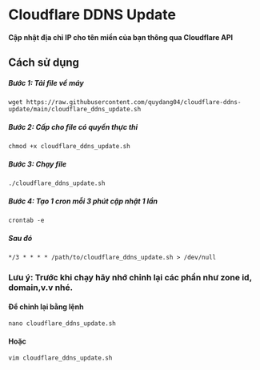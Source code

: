 # Cloudflare DDNS Update
#### Cập nhật địa chỉ IP cho tên miền của bạn thông qua Cloudflare API
## Cách sử dụng
##### Bước 1: Tải file về máy
```` 
wget https://raw.githubusercontent.com/quydang04/cloudflare-ddns-update/main/cloudflare_ddns_update.sh
````
##### Bước 2: Cấp cho file có quyền thực thi
````
chmod +x cloudflare_ddns_update.sh
````
##### Bước 3: Chạy file
````
./cloudflare_ddns_update.sh
````
##### Bước 4: Tạo 1 cron mỗi 3 phút cập nhật 1 lần
````
crontab -e
````
##### Sau đó
````
*/3 * * * * /path/to/cloudflare_ddns_update.sh > /dev/null
````
### Lưu ý: Trước khi chạy hãy nhớ chỉnh lại các phần như zone id, domain,v.v nhé. 
#### Để chỉnh lại bằng lệnh
````
nano cloudflare_ddns_update.sh
````
#### Hoặc 
````
vim cloudflare_ddns_update.sh
````
